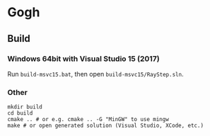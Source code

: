 Gogh
====

Build
-----

### Windows 64bit with Visual Studio 15 (2017)

Run `build-msvc15.bat`, then open `build-msvc15/RayStep.sln`.

### Other

	mkdir build
	cd build
	cmake .. # or e.g. cmake .. -G "MinGW" to use mingw
	make # or open generated solution (Visual Studio, XCode, etc.)

